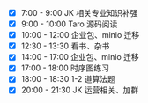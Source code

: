 - [x] 7:00 - 9:00 JK 相关专业知识补强
- [x] 9:00 - 10:00 Taro 源码阅读
- [x] 10:00 - 12:00 企业包、minio 迁移
- [x] 12:30 - 13:30 看书、杂书
- [x] 14:00 - 17:00 企业包、minio 迁移
- [x] 17:00 - 18:00 时序图练习
- [x] 18:00 - 18:30 1-2 道算法题
- [x] 20:00 - 21:30 JK 运营相关、加群